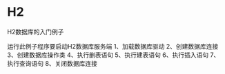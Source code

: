 # H2
H2数据库的入门例子

运行此例子程序要启动H2数据库服务端
1、加载数据库驱动
2、创建数据库连接
3、创建数据库操作类
4、执行删表语句
5、执行建表语句
6、执行插入语句
7、执行查询语句
8、关闭数据库连接
